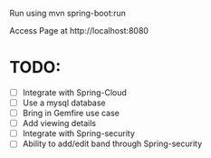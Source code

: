 Run using mvn spring-boot:run

Access Page at http://localhost:8080


TODO:
=====
- [ ] Integrate with Spring-Cloud
- [ ] Use a mysql database
- [ ] Bring in Gemfire use case
- [ ] Add viewing details
- [ ] Integrate with Spring-security
- [ ] Ability to add/edit band through Spring-security